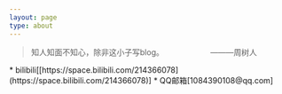 ```yaml
---
layout: page
type: about
---
```

<blockquote class="blockquote-center">知人知面不知心，除非这小子写blog。&emsp;&emsp;&emsp;&emsp;&emsp;&emsp;———周树人&emsp;&emsp;</blockquote>
 * bilibili[[https://space.bilibili.com/214366078](https://space.bilibili.com/214366078)]  
 * QQ邮箱[1084390108@qq.com]
